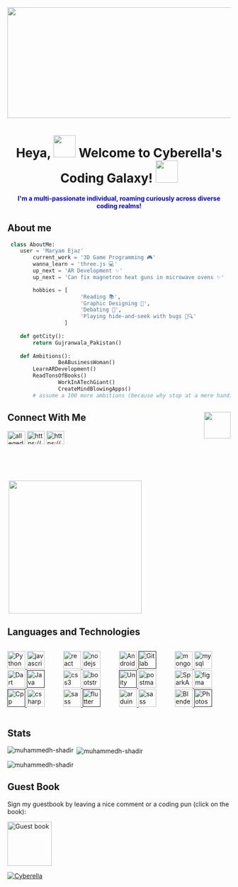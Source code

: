 <img src="https://img.freepik.com/premium-vector/colorful-banner-with-hands-working-computer-different-electronic-gadgets-devices-symbols-programming-software-development-program-coding_198278-4192.jpg" width="1300" height= "250" />
<h1 align="center">Heya, <img src="https://media.giphy.com/media/w1OBpBd7kJqHrJnJ13/giphy.gif" width="50" height= "50"> Welcome to Cyberella's Coding Galaxy! <img src="https://media.giphy.com/media/02fpOkmY0kxI2ta63z/giphy.gif" width="50" height= "50"> </h1> 
<h4 align="center" style="color: blue;"> I'm a multi-passionate individual, roaming curiously across diverse coding realms! </h4>



## About me
```python
 class AboutMe:
 	user = 'Maryam Ejaz'
        current_work = '3D Game Programming 🎮'
        wanna_learn = 'three.js 💻'
        up_next = 'AR Development ✨'
        up_next = 'Can fix magnetron heat guns in microwave ovens ✨'

        hobbies = [
                       'Reading 📚',
                       'Graphic Designing 🎨',
                       'Debating 💬',
                       'Playing hide-and-seek with bugs 🐞🔍'
                  ]
	
	def getCity():
		return Gujranwala_Pakistan()
	
	def Ambitions():
                BeABusinessWoman()
		LearnARDevelopment()
		ReadTonsOfBooks()
                WorkInATechGiant()
                CreateMindBlowingApps()
		# assume a 100 more ambitions (because why stop at a mere handful, right? 😉)

 `````

## Connect With Me <img src="https://media.giphy.com/media/fFeiGyCXRnbumEaP8q/giphy.gif" width="60" align="right">
<div>
<p align="left" width = "300">
<a href="https://twitter.com/allegedlyObnox" target="blank"><img align="center" src="https://raw.githubusercontent.com/rahuldkjain/github-profile-readme-generator/master/src/images/icons/Social/twitter.svg" alt="allegedlyObnox" height="30" width="40" /></a>
<a href="https://www.linkedin.com/in/maryam-ejaz-833827169" target="blank"><img align="center" src="https://raw.githubusercontent.com/rahuldkjain/github-profile-readme-generator/master/src/images/icons/Social/linked-in-alt.svg" alt="https://www.linkedin.com/in/maryam-ejaz-833827169" height="30" width="40" /></a>
<a href="https://stackoverflow.com/users/22255269/maryam-ejaz" target="blank"><img align="center" src="https://raw.githubusercontent.com/rahuldkjain/github-profile-readme-generator/master/src/images/icons/Social/stack-overflow.svg" alt="https://stackoverflow.com/users/22255269/maryam-ejaz" height="30" width="40" /></a>
<!-- <a href="https://web.facebook.com/name/" target="blank"><img align="center" src="https://raw.githubusercontent.com/rahuldkjain/github-profile-readme-generator/master/src/images/icons/Social/facebook.svg" alt="https://web.facebook.com/name/" height="30" width="40" /></a>
<a href="https://www.instagram.com/name/" target="blank"><img align="center" src="https://raw.githubusercontent.com/rahuldkjain/github-profile-readme-generator/master/src/images/icons/Social/instagram.svg" alt="https://www.instagram.com/name/" height="30" width="40" /></a> -->
</p>
	
<br>
<br>
<br>
<br>

<div style="display: flex;">
<img src="https://media.giphy.com/media/rqd9R3yaDy16a8kDC1/giphy.gif" width="300" align="right">
</div>

</div>


## Languages and Technologies
<div style="display: flex; align-items: center; justify-content: space-between;">
<div style="display: flex;" width="50">
<!--<a href="https://expressjs.com" target="_blank" rel="noreferrer"> <img src="https://raw.githubusercontent.com/devicons/devicon/master/icons/express/express-original-wordmark.svg" alt="express" width="40" height="40"/> </a> -->
<p align="left"> 
<a href="https://python.com" target="_blank" rel="noreferrer"> <img src="https://www.vectorlogo.zone/logos/python/python-icon.svg" alt="Python" width="40" height="40"/> </a> 
<a href="https://developer.mozilla.org/en-US/docs/Web/JavaScript" target="_blank" rel="noreferrer"> <img src="https://raw.githubusercontent.com/devicons/devicon/master/icons/javascript/javascript-original.svg" alt="javascript" width="40" height="40"/> </a>
<a href="https://dart.com/" target="_blank" rel="noreferrer"> <img src="https://www.vectorlogo.zone/logos/dartlang/dartlang-icon.svg" alt="Dart" width="40" height="40"/> </a>
<a href="" target="_blank" rel="noreferrer"> <img src="https://www.vectorlogo.zone/logos/java/java-icon.svg" alt="Java" width="40" height="40"/> </a>
<a href="" target="_blank" rel="noreferrer"> <img src="https://upload.wikimedia.org/wikipedia/commons/1/18/ISO_C%2B%2B_Logo.svg" alt="Cpp" width="40" height="40"/> </a>
<a href="https://www.w3schools.com/cs/" target="_blank" rel="noreferrer"> <img src="https://raw.githubusercontent.com/devicons/devicon/master/icons/csharp/csharp-original.svg" alt="csharp" width="40" height="40"/> </a>

<a href="https://reactjs.org/" target="_blank" rel="noreferrer"> <img src="https://raw.githubusercontent.com/devicons/devicon/master/icons/react/react-original-wordmark.svg" alt="react" width="40" height="40"/> </a> 
<a href="https://nodejs.org" target="_blank" rel="noreferrer"> <img src="https://raw.githubusercontent.com/devicons/devicon/master/icons/nodejs/nodejs-original-wordmark.svg" alt="nodejs" width="40" height="40"/> </a> 
<a href="https://www.w3schools.com/css/" target="_blank" rel="noreferrer"> <img src="https://raw.githubusercontent.com/devicons/devicon/master/icons/css3/css3-original-wordmark.svg" alt="css3" width="40" height="40"/> </a> 
<a href="https://getbootstrap.com" target="_blank" rel="noreferrer"> <img src="https://raw.githubusercontent.com/devicons/devicon/master/icons/bootstrap/bootstrap-plain-wordmark.svg" alt="bootstrap" width="40" height="40"/> </a>
<a href="https://sass-lang.com" target="_blank" rel="noreferrer"> <img src="https://raw.githubusercontent.com/devicons/devicon/master/icons/sass/sass-original.svg" alt="sass" width="40" height="40"/> </a> 
<a href="" target="_blank" rel="noreferrer"> <img src="https://www.vectorlogo.zone/logos/flutterio/flutterio-icon.svg" alt="flutter" width="40" height="40"/> </a> 

<a href="https://androidstudio.com" target="_blank" rel="noreferrer"> <img src="https://www.vectorlogo.zone/logos/android/android-icon.svg" alt="Android Studio" width="40" height="40"/> </a>
<a href="" target="_blank" rel="noreferrer"> <img src="https://www.vectorlogo.zone/logos/gitlab/gitlab-icon.svg" alt="Gitlab" width="40" height="40"/> </a>
<a href="" target="_blank" rel="noreferrer"> <img src="https://www.vectorlogo.zone/logos/unity3d/unity3d-icon.svg" alt="Unity" width="40" height="40"/> </a>
<a href="https://postman.com" target="_blank" rel="noreferrer"> <img src="https://www.vectorlogo.zone/logos/getpostman/getpostman-icon.svg" alt="postman" width="40" height="40"/> </a>
<a href="https://www.arduino.cc/" target="_blank" rel="noreferrer"> <img src="https://cdn.worldvectorlogo.com/logos/arduino-1.svg" alt="arduino" width="40" height="40"/> </a> 
<a href="https://neo4j.com" target="_blank" rel="noreferrer"> <img src="https://www.vectorlogo.zone/logos/neo4j/neo4j-icon.svg" alt="sass" width="40" height="40"/> </a> 

<a href="https://www.mongodb.com/" target="_blank" rel="noreferrer"> <img src="https://www.vectorlogo.zone/logos/mongodb/mongodb-icon.svg" alt="mongodb" width="40" height="40"/> </a> 
<a href="https://www.mysql.com/" target="_blank" rel="noreferrer"> <img src="https://raw.githubusercontent.com/devicons/devicon/master/icons/mysql/mysql-original-wordmark.svg" alt="mysql" width="40" height="40"/> </a> 
 <a href="https://sparkar.facebook.com/ar-studio/" target="_blank" rel="noreferrer"> <img src="https://images-eds-ssl.xboxlive.com/image?url=Q_rwcVSTCIytJ0KOzcjWTYtI_MIrVq4WfN7M.qN7gV3ayNiQeJK6Uxg366DH3bnRvPcRU9K8iTZTuLUYg41SbVAEGVbawk00gn4AC8Y6Bniz23bzvqzy9ZUuUaS9G6gy48bbu_UCj9nUfSBlI4wjXA--&format=source" alt="SparkAR" width="40" height="40"/> </a> 
 <a href="https://www.figma.com/" target="_blank" rel="noreferrer"> <img src="https://www.vectorlogo.zone/logos/figma/figma-icon.svg" alt="figma" width="40" height="40"/> </a> 
 <a href="https://blender.com" target="_blank" rel="noreferrer"> <img src="https://cdn.cdnlogo.com/logos/b/32/blender.svg" alt="Blender" width="40" height="40"/> </a>
 <a href="" target="_blank" rel="noreferrer"> <img src="https://cdn.cdnlogo.com/logos/a/44/adobe-photoshop-cc.svg" alt="Photoshop" width="40" height="40"/> </a>

</p>
</div>

</div>


## Stats
<p><img align="left" src="https://github-readme-stats.vercel.app/api/top-langs?username=muhammedh-shadir&show_icons=true&locale=en&layout=compact&theme=tokyonight" alt="muhammedh-shadir" /></p>

<p>&nbsp;<img align="center" src="https://github-readme-stats.vercel.app/api?username=muhammedh-shadir&show_icons=true&locale=en&theme=tokyonight" alt="muhammedh-shadir" /></p>

<p><img align="center" src="https://github-readme-streak-stats.herokuapp.com/?user=muhammedh-shadir&theme=tokyonight" alt="muhammedh-shadir" /></p>



## Guest Book
<p>Sign my guestbook by leaving a nice comment or a coding pun (click on the book):</p>
<a href="https://github.com/Maryam-Ejaz/Maryam-Ejaz/issues"><img src="https://media.giphy.com/media/eJEvETAuEly6H7jGaR/giphy.gif" alt="Guest book"  width="100" ></a>


<p align="left"> <a href="https://twitter.com/allegedlyObnox" target="blank"><img src="https://img.shields.io/twitter/follow/allegedlyObnox?logo=twitter&style=for-the-badge" alt="Cyberella" /></a> </p>
